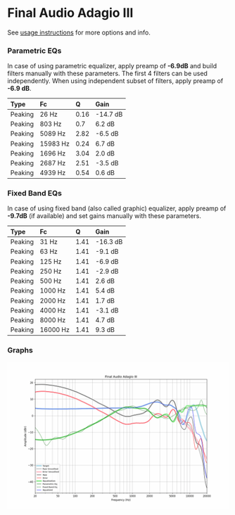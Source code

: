 # Final Audio Adagio III
See [usage instructions](https://github.com/jaakkopasanen/AutoEq#usage) for more options and info.

### Parametric EQs
In case of using parametric equalizer, apply preamp of **-6.9dB** and build filters manually
with these parameters. The first 4 filters can be used independently.
When using independent subset of filters, apply preamp of **-6.9 dB**.

| Type    | Fc       |    Q | Gain     |
|:--------|:---------|:-----|:---------|
| Peaking | 26 Hz    | 0.16 | -14.7 dB |
| Peaking | 803 Hz   | 0.7  | 6.2 dB   |
| Peaking | 5089 Hz  | 2.82 | -6.5 dB  |
| Peaking | 15983 Hz | 0.24 | 6.7 dB   |
| Peaking | 1696 Hz  | 3.04 | 2.0 dB   |
| Peaking | 2687 Hz  | 2.51 | -3.5 dB  |
| Peaking | 4939 Hz  | 0.54 | 0.6 dB   |

### Fixed Band EQs
In case of using fixed band (also called graphic) equalizer, apply preamp of **-9.7dB**
(if available) and set gains manually with these parameters.

| Type    | Fc       |    Q | Gain     |
|:--------|:---------|:-----|:---------|
| Peaking | 31 Hz    | 1.41 | -16.3 dB |
| Peaking | 63 Hz    | 1.41 | -9.1 dB  |
| Peaking | 125 Hz   | 1.41 | -6.9 dB  |
| Peaking | 250 Hz   | 1.41 | -2.9 dB  |
| Peaking | 500 Hz   | 1.41 | 2.6 dB   |
| Peaking | 1000 Hz  | 1.41 | 5.4 dB   |
| Peaking | 2000 Hz  | 1.41 | 1.7 dB   |
| Peaking | 4000 Hz  | 1.41 | -3.1 dB  |
| Peaking | 8000 Hz  | 1.41 | 4.7 dB   |
| Peaking | 16000 Hz | 1.41 | 9.3 dB   |

### Graphs
![](./Final%20Audio%20Adagio%20III.png)